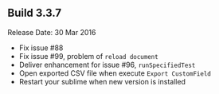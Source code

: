 Build 3.3.7
-----------
Release Date: 30 Mar 2016

* Fix issue #88
* Fix issue #99, problem of ``reload document``
* Deliver enhancement for issue #96, ``runSpecifiedTest``
* Open exported CSV file when execute ``Export CustomField``
* Restart your sublime when new version is installed